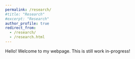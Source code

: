 ```yaml
---
permalink: /research/
#title: "Research"
#excerpt: "Research"
author_profile: true
redirect_from: 
  - /research/
  - /research.html
---
```


Hello! Welcome to my webpage. This is still work in-progress!  <br />

